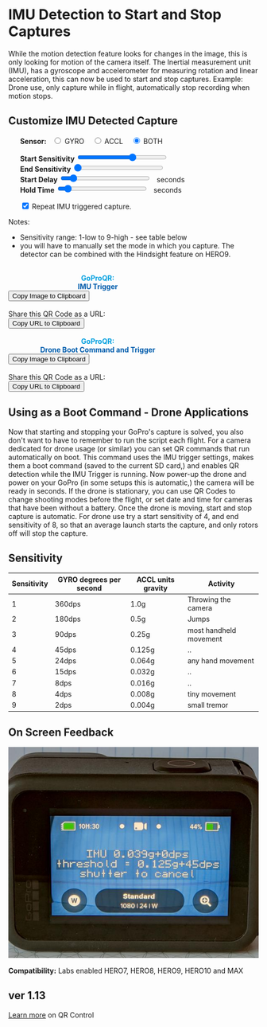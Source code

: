 # IMU Detection to Start and Stop Captures

<script src="../../jquery.min.js"></script>
<script src="../../qrcodeborder.js"></script>
<script src="../../html2canvas.min.js"></script>
<style>
        #qrcode{
            width: 100%;
        }
        div{
            width: 100%;
            display: inline-block;
        }
</style>

While the motion detection feature looks for changes in the image, this is only looking for motion of the camera itself. The Inertial measurement unit (IMU), has a gyroscope and accelerometer for measuring rotation and linear acceleration, this can now be used to start and stop captures.  Example: Drone use, only capture while in flight, automatically stop recording when motion stops.

## Customize IMU Detected Capture


<div id="dtIMU">&nbsp;&nbsp;&nbsp;&nbsp;&nbsp;&nbsp;<b>Sensor:</b>&nbsp;&nbsp;
  <input type="radio" id="imu1" name="imu" value="G" > <label for="GYRO">GYRO </label>&nbsp;&nbsp;
  <input type="radio" id="imu2" name="imu" value="A" > <label for="ACCL">ACCL </label>&nbsp;&nbsp;
  <input type="radio" id="imu3" name="imu" value="I" checked> <label for="BOTH">BOTH</label>
</div>

&nbsp;&nbsp;&nbsp;&nbsp;&nbsp;&nbsp;**Start Sensitivity** <input type="range" style="width: 180px;" id="snstvty" name="snstvty" min="1" max="9" value="6"><label for="snstvty"></label>&nbsp;&nbsp;<b id="snstvtytext"></b><br>
&nbsp;&nbsp;&nbsp;&nbsp;&nbsp;&nbsp;**End Sensitivity** <input type="range" style="width: 180px;" id="esnstvty" name="esnstvty" min="0" max="9" value="0"><label for="snstvty"></label>&nbsp;&nbsp;<b id="esnstvtytext"></b><br>
&nbsp;&nbsp;&nbsp;&nbsp;&nbsp;&nbsp;**Start Delay** <input type="range" style="width: 180px;" id="delay" name="delay" min="0" max="9" value="1"><label for="delay"></label>&nbsp;&nbsp;<b id="delaytext"></b> seconds<br>
&nbsp;&nbsp;&nbsp;&nbsp;&nbsp;&nbsp;**Hold Time** <input type="range" style="width: 180px;" id="hold" name="hold" min="0" max="60" value="5"><label for="hold"></label>&nbsp;&nbsp;<b id="holdtext"></b> seconds<br> 

&nbsp;&nbsp;&nbsp;&nbsp;&nbsp;&nbsp;<input type="checkbox" id="repeat" name="repeat" checked> 
<label for="repeat">Repeat IMU triggered capture.</label><br>

Notes: 
- Sensitivity range: 1-low to 9-high - see table below
- you will have to manually set the mode in which you capture.  The detector can be combined with the Hindsight feature on HERO9. 
 
 
<div id="qrcode_txt1" style="width: 360px">
  <center>
  <div id="qrcode1"></div><br>
  <b><font color="#009FDF">GoProQR:</font></b> <em id="qrtext1"></em><br>
  <b><font color="#005CAC">IMU Trigger</font></b>
  </center>
</div>
<button id="copyImg1">Copy Image to Clipboard</button>
<br>
<br>
Share this QR Code as a URL: <b id="urltext1"></b><br>
<button id="copyBtn1">Copy URL to Clipboard</button>


<div id="qrcode_txt2" style="width: 360px">
  <center>
  <div id="qrcode2"></div><br>
  <b><font color="#009FDF">GoProQR:</font></b> <em id="qrtext2"></em><br>
  <b><font color="#005CAC">Drone Boot Command and Trigger</font></b>
  </center>
</div>
<button id="copyImg2">Copy Image to Clipboard</button>
<br>
<br>
Share this QR Code as a URL: <b id="urltext2"></b><br>
<button id="copyBtn2">Copy URL to Clipboard</button>


## Using as a Boot Command - Drone Applications 

Now that starting and stopping your GoPro's capture is solved, you also don't want to have to remember to run the script each flight. For a camera dedicated for drone usage (or similar) you can set QR commands that run automatically on boot. This command uses the IMU trigger settings, makes them a boot command (saved to the current SD card,) and enables QR detection while the IMU Trigger is running. Now power-up the drone and power on your GoPro (in some setups this is automatic,) the camera will be ready in seconds. If the drone is stationary, you can use QR Codes to change shooting modes before the flight, or set date and time for cameras that have been without a battery. Once the drone is moving, start and stop capture is automatic. For drone use try a start sensitivity of 4, and end sensitivity of 8, so that an average launch starts the capture, and only rotors off will stop the capture.

## Sensitivity

| Sensitivity | GYRO degrees per second  | ACCL units gravity | Activity               |
|-------------|--------------------------|--------------------|------------------------|
| 1           | 360dps                   | 1.0g               | Throwing the camera    |
| 2           | 180dps                   | 0.5g               | Jumps                  |
| 3           | 90dps                    | 0.25g              | most handheld movement |
| 4           | 45dps                    | 0.125g             | ..                     |
| 5           | 24dps                    | 0.064g             | any hand movement      |
| 6           | 15dps                    | 0.032g             | ..                     |
| 7           | 8dps                     | 0.016g             | ..                     |
| 8           | 4dps                     | 0.008g             | tiny movement          |
| 9           | 2dps                     | 0.004g             | small tremor           |

## On Screen Feedback

![Feedback](feedback.jpg)

**Compatibility:** Labs enabled HERO7, HERO8, HERO9, HERO10 and MAX 


## ver 1.13
[Learn more](..) on QR Control

<script>
var once = true;
var qrcode1;
var qrcode2;
var clipcopy1 = "";
var clipcopy2 = "";
var cmd1 = "";
var cmd2 = "";
var lasttimecmd1 = "";
var lasttimecmd2 = "";
var changed = true;

function dcmd(cmd, id) {
    var x;
	if(document.getElementById(id) !== null)
	{
		x = document.getElementById(id).checked;
		if( x === true)
			cmd = cmd + document.getElementById(id).value;
	}
	else
	{
	    var i;
		for (i = 1; i < 15; i++) { 
			var newid = id+i;
			if(document.getElementById(newid) !== null)
			{
				x = document.getElementById(newid).checked;
				if( x === true)
					cmd = cmd + document.getElementById(newid).value;
			}
		}
	}
	return cmd;
}

function makeQR() 
{	
  if(once === true)
  {
    qrcode1 = new QRCode(document.getElementById("qrcode1"), 
    {
      text : "\"Hello\"",
      width : 360,
      height : 360,
      correctLevel : QRCode.CorrectLevel.M
    });
	
	
    qrcode2 = new QRCode(document.getElementById("qrcode2"), 
    {
      text : "\"World\"",
      width : 360,
      height : 360,
      correctLevel : QRCode.CorrectLevel.M
    });
	
    once = false;
  }
}

function timeLoop()
{
  if(document.getElementById("snstvty") !== null)
  {
	var snstvty = parseInt(document.getElementById("snstvty").value);	
	document.getElementById("snstvtytext").innerHTML = snstvty;
	
	var esnstvty = parseInt(document.getElementById("esnstvty").value);	
	document.getElementById("esnstvtytext").innerHTML = esnstvty;	
		
	var delay = parseInt(document.getElementById("delay").value);	
	document.getElementById("delaytext").innerHTML = delay;	
	
	var hold = parseInt(document.getElementById("hold").value);	
	document.getElementById("holdtext").innerHTML = hold;	
		
	cmd1 = dcmd("!S","imu"); 
	cmd1 = cmd1 + snstvty;
	
	cmd2 = "!MQRDR=1!MBOOT=\"!Ldrone\"!SAVEdrone=";
	cmd2 = cmd2 + dcmd("!S","imu"); 
	cmd2 = cmd2 + snstvty;
	
	if(esnstvty > 0) cmd1 = cmd1 + "-" + esnstvty;
	if(delay > 0) cmd1 = cmd1 + 'D' + delay;
	if(hold > 0) cmd1 = cmd1 + 'H' + hold;	
	
	if(esnstvty > 0) cmd2 = cmd2 + "-" + esnstvty;
	if(delay > 0) cmd2 = cmd2 + 'D' + delay;
	if(hold > 0) cmd2 = cmd2 + 'H' + hold;	
	
    if(document.getElementById("repeat") !== null)
    {
      if(document.getElementById("repeat").checked === true)
      {
        cmd1 = cmd1 + "!R";
        cmd2 = cmd2 + "!R";
      }
    }
  }
  
  qrcode1.clear(); 
  qrcode1.makeCode(cmd1);
  
  qrcode2.clear(); 
  qrcode2.makeCode(cmd2);
  
  if(cmd1 != lasttimecmd1)
  {
	changed = true;
	lasttimecmd1 = cmd1;
  }
  if(cmd2 != lasttimecmd2)
  {
	changed = true;
	lasttimecmd2 = cmd2;
  }
	
  if(changed === true)
  {
	document.getElementById("qrtext1").innerHTML = cmd1;
	clipcopy1 = "https://gopro.github.io/labs/control/set/?cmd=" + cmd1 + "&title=IMU%20Trigger";	
	document.getElementById("urltext1").innerHTML = clipcopy1;
	
	document.getElementById("qrtext2").innerHTML = cmd2;
	clipcopy2 = "https://gopro.github.io/labs/control/set/?cmd=" + cmd2 + "&title=Drone%20Boot%20Command%20and%20Trigger";	
	document.getElementById("urltext2").innerHTML = clipcopy2;
	
	changed = false;
  }
  
  var t = setTimeout(timeLoop, 100);
}

function myReloadFunction() {
  location.reload();
}


async function copyImageToClipboard(id) {
    html2canvas(document.querySelector(id)).then(canvas => canvas.toBlob(blob => navigator.clipboard.write([new ClipboardItem({'image/png': blob})])));
}
async function copyTextToClipboard(text) {
	try {
		await navigator.clipboard.writeText(text);
	} catch(err) {
		alert('Error in copying text: ', err);
	}
}

function setupButtons() {	
    document.getElementById("copyBtn1").onclick = function() { 
        copyTextToClipboard(clipcopy1);
	};
    document.getElementById("copyImg1").onclick = function() { 
        copyImageToClipboard("#qrcode_txt1");
	};
    document.getElementById("copyBtn2").onclick = function() { 
        copyTextToClipboard(clipcopy2);
	};
    document.getElementById("copyImg2").onclick = function() { 
        copyImageToClipboard("#qrcode_txt2");
	};
}

makeQR();
setupButtons();
timeLoop();


</script>

